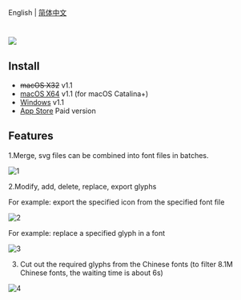 English | [简体中文](./README-zh-CN.md)

# <img src="https://cloud.githubusercontent.com/assets/1193966/15237922/3edf64c2-1905-11e6-9503-b5cd0765313f.png">

## Install

* <del>macOS X32</del> v1.1
* <a href="https://github.com/leibnizli/panda/releases">macOS X64</a> v1.1 (for macOS Catalina+)
* <a href="https://github.com/leibnizli/panda/releases">Windows</a> v1.1
* <a href="https://itunes.apple.com/app/id1181350496">App Store</a> Paid version


## Features


1.Merge, svg files can be combined into font files in batches.

<img src="https://cloud.githubusercontent.com/assets/1193966/15237919/3edb25c4-1905-11e6-9a9a-be8851951840.png" alt="1" style="max-width:100%;">

2.Modify, add, delete, replace, export glyphs

For example: export the specified icon from the specified font file

<img src="https://cloud.githubusercontent.com/assets/1193966/15237920/3edb94a0-1905-11e6-992e-84fa3a7b91c4.gif" alt="2" style="max-width:100%;">

For example: replace a specified glyph in a font

<img src="https://cloud.githubusercontent.com/assets/1193966/15237923/3edf94ec-1905-11e6-91ac-e600ee16a771.gif" alt="3" style="max-width:100%;">

3. Cut out the required glyphs from the Chinese fonts (to filter 8.1M Chinese fonts, the waiting time is about 6s)

<img src="https://cloud.githubusercontent.com/assets/1193966/15237921/3edf1ff8-1905-11e6-9734-b6b060e3a9ae.png" alt="4" style="max-width:100%;">



